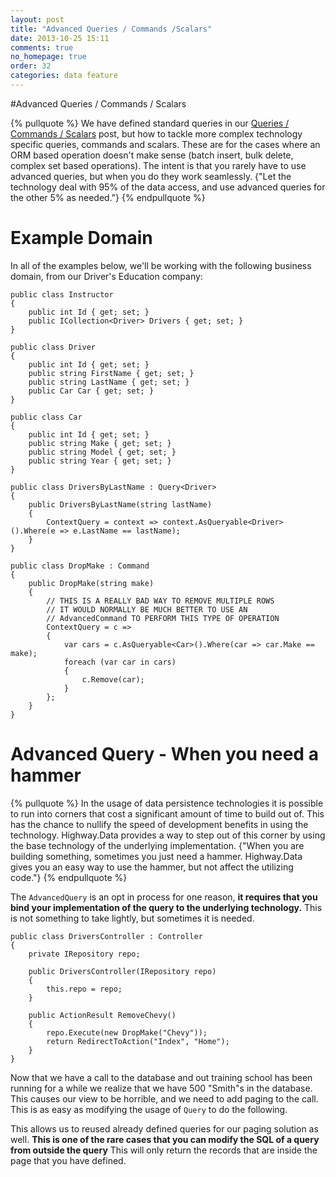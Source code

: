 ```yaml
---
layout: post
title: "Advanced Queries / Commands /Scalars"
date: 2013-10-25 15:11
comments: true
no_homepage: true
order: 32
categories: data feature
---
```

#Advanced Queries / Commands / Scalars

{% pullquote %}
We have defined standard queries in our [Queries / Commands / Scalars](blog/2013/10/19/queries-slash-commands-slash-scalars/) post, but how to tackle more complex technology specific queries, commands and scalars. These are for the cases where an ORM based operation doesn't make sense (batch insert, bulk delete, complex set based operations). The intent is that you rarely have to use advanced queries, but when you do they work seamlessly. {"Let the technology deal with 95% of the data access, and use advanced queries for the other 5% as needed."} 
{% endpullquote %}

# Example Domain

In all of the examples below, we'll be working with the following business domain, from our Driver's Education company:

```
public class Instructor
{
    public int Id { get; set; }
    public ICollection<Driver> Drivers { get; set; }
}

public class Driver
{
    public int Id { get; set; }
    public string FirstName { get; set; }
    public string LastName { get; set; }
    public Car Car { get; set; }
}

public class Car
{
    public int Id { get; set; }
    public string Make { get; set; }
    public string Model { get; set; }
    public string Year { get; set; }
}

public class DriversByLastName : Query<Driver>
{
    public DriversByLastName(string lastName)
    {
        ContextQuery = context => context.AsQueryable<Driver>().Where(e => e.LastName == lastName);
    }
}

public class DropMake : Command
{
    public DropMake(string make)
    {
        // THIS IS A REALLY BAD WAY TO REMOVE MULTIPLE ROWS
        // IT WOULD NORMALLY BE MUCH BETTER TO USE AN
        // AdvancedCommand TO PERFORM THIS TYPE OF OPERATION
        ContextQuery = c =>
        {
            var cars = c.AsQueryable<Car>().Where(car => car.Make == make);
            foreach (var car in cars)
            {
                c.Remove(car);
            }
        };
    }
}
```

# Advanced Query - When you need a hammer

{% pullquote %}
In the usage of data persistence technologies it is possible to run into corners that cost a significant amount of time to build out of. This has the chance to nullify the speed of development benefits in using the technology. Highway.Data provides a way to step out of this corner by using the base technology of the underlying implementation. {"When you are building something, sometimes you just need a hammer. Highway.Data gives you an easy way to use the hammer, but not affect the utilizing code."} 
{% endpullquote %}

The `AdvancedQuery` is an opt in process for one reason, **it requires that you bind your implementation of the query to the underlying technology.** This is not something to take lightly, but sometimes it is needed. 

```
public class DriversController : Controller
{
    private IRepository repo;

    public DriversController(IRepository repo)
    {
        this.repo = repo;
    }

    public ActionResult RemoveChevy()
    {
        repo.Execute(new DropMake("Chevy"));
        return RedirectToAction("Index", "Home");
    }
}
```
Now that we have a call to the database and out training school has been running for a while we realize that we have 500 "Smith"s in the database. This causes our view to be horrible, and we need to add paging to the call. This is as easy as modifying the usage of `Query` to do the following.

This allows us to reused already defined queries for our paging solution as well. **This is one of the rare cases that you can modify the SQL of a query from outside the query** This will only return the records that are inside the page that you have defined.